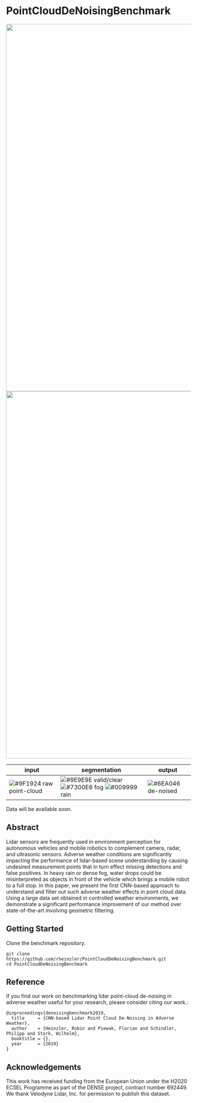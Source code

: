 # PointCloudDeNoisingBenchmark

<img src="./doc/cyclist.gif" width="1000">
<img src="./doc/pedestrian.gif" width="1000">


|input|segmentation|output|
|--|--|--|
|![#9F1924](https://placehold.it/15/9F1924/000000?text=+) raw point-cloud |![#9E9E9E](https://placehold.it/15/9E9E9E/000000?text=+) valid/clear      ![#7300E6](https://placehold.it/15/7300E6/000000?text=+) fog  ![#009999](https://placehold.it/15/009999/000000?text=+) rain | ![#6EA046](https://placehold.it/15/6EA046/000000?text=+) de-noised|

Data will be available soon.

## Abstract
Lidar sensors are frequently used in environment perception for autonomous vehicles and mobile robotics to complement camera, radar, and ultrasonic sensors. Adverse weather conditions are significantly impacting the performance of lidar-based scene understanding by causing undesired measurement points that in turn effect missing detections and false positives. 
In heavy rain or dense fog, water drops could be misinterpreted as objects in front of the vehicle which brings a mobile robot to a full stop. 
In this paper, we present the first CNN-based approach to understand and filter out such adverse weather effects in point cloud data. Using a large data set obtained in controlled weather environments, we demonstrate a significant performance improvement of our method over state-of-the-art involving geometric filtering. 

## Getting Started

Clone the benchmark repository.
```
git clone https://github.com/rheinzler/PointCloudDeNoisingBenchmark.git
cd PointCloudDeNoisingBenchmark
```

## Reference
If you find our work on benchmarking lidar point-cloud de-noising in adverse weather useful for your research, please consider citing our work.:
```
@inproceedings{denoisingbenchmark2019,
  title     = {CNN-based Lidar Point Cloud De-Noising in Adverse Weather},
  author    = {Heinzler, Robin and Piewak, Florian and Schindler, Philipp and Stork, Wilhelm},
  booktitle = {},
  year      = {2019}
}
```

## Acknowledgements
This work has received funding from the European Union under the H2020 ECSEL Programme as part of the DENSE project, contract number 692449. We thank Velodyne Lidar, Inc. for permission to publish this dataset.  
